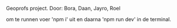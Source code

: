 Geoprofs project. Door: Bora, Daan, Jayro, Roel

om te runnen voer 'npm i' uit en daarna 'npm run dev' in de terminal.
